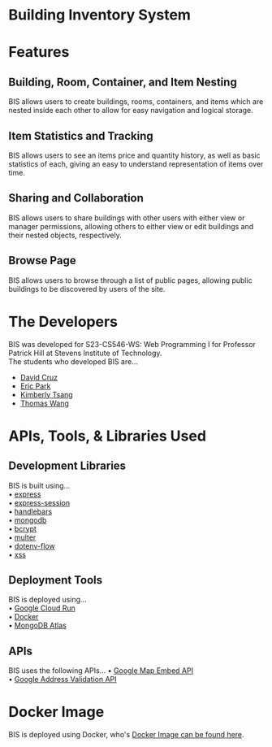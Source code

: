 # Building Inventory System

# Features

## Building, Room, Container, and Item Nesting
BIS allows users to create buildings, rooms, containers, and items which are nested inside each other to allow for easy navigation and logical storage.

## Item Statistics and Tracking
BIS allows users to see an items price and quantity history, as well as basic statistics of each, giving an easy to  understand representation of items over time. 

## Sharing and Collaboration
BIS allows users to share buildings with other users with either view or manager permissions, allowing others to either view or edit buildings and their nested objects, respectively.

## Browse Page
BIS allows users to browse through a list of public pages, allowing public buildings to be discovered by users of the site.

# The Developers
BIS was developed for S23-CS546-WS: Web Programming I for Professor Patrick Hill at Stevens Institute of Technology.<br>
The students who developed BIS are...<br>
- [David Cruz](https://github.com/xxmistacruzxx)
- [Eric Park](https://github.com/ericpark25)
- [Kimberly Tsang](https://github.com/kimberlytsang)
- [Thomas Wang](https://github.com/twang1905)

# APIs, Tools, & Libraries Used

## Development Libraries

BIS is built using...<br>
• [express](https://expressjs.com/)<br>
• [express-session](https://www.npmjs.com/package/express-session)<br>
• [handlebars](https://handlebarsjs.com/)<br>
• [mongodb](https://www.mongodb.com/)<br>
• [bcrypt](https://www.npmjs.com/package/bcrypt)<br>
• [multer](https://www.npmjs.com/package/multer)<br>
• [dotenv-flow](https://www.npmjs.com/package/dotenv-flow)<br>
• [xss](https://www.npmjs.com/package/xss)<br>

## Deployment Tools

BIS is deployed using...<br>
• [Google Cloud Run](https://cloud.google.com/run)<br>
• [Docker](https://www.docker.com/)<br>
• [MongoDB Atlas](https://www.mongodb.com/atlas/database)<br>

## APIs
BIS uses the following APIs...
• [Google Map Embed API](https://developers.google.com/maps/documentation/embed/get-started)<br>
• [Google Address Validation API](https://developers.google.com/maps/documentation/address-validation/overview)<br>

# Docker Image

BIS is deployed using Docker, who's [Docker Image can be found here](https://hub.docker.com/r/xxmistacruzxx/bis).

